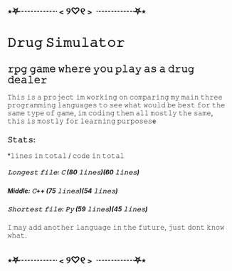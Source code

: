 ## ⋆⛧┈┈┈┈﹤୨♡୧﹥ ┈┈┈┈⛧⋆
# 𝙳𝚛𝚞𝚐 𝚂𝚒𝚖𝚞𝚕𝚊𝚝𝚘𝚛
## 𝚛𝚙𝚐 𝚐𝚊𝚖𝚎 𝚠𝚑𝚎𝚛𝚎 𝚢𝚘𝚞 𝚙𝚕𝚊𝚢 𝚊𝚜 𝚊 𝚍𝚛𝚞𝚐 𝚍𝚎𝚊𝚕𝚎𝚛

𝚃𝚑𝚒𝚜 𝚒𝚜 𝚊 𝚙𝚛𝚘𝚓𝚎𝚌𝚝 𝚒𝚖 𝚠𝚘𝚛𝚔𝚒𝚗𝚐 𝚘𝚗 𝚌𝚘𝚖𝚙𝚊𝚛𝚒𝚗𝚐 𝚖𝚢 𝚖𝚊𝚒𝚗 𝚝𝚑𝚛𝚎𝚎 𝚙𝚛𝚘𝚐𝚛𝚊𝚖𝚖𝚒𝚗𝚐 𝚕𝚊𝚗𝚐𝚞𝚊𝚐𝚎𝚜 𝚝𝚘 𝚜𝚎𝚎 𝚠𝚑𝚊𝚝 𝚠𝚘𝚞𝚕𝚍 𝚋𝚎 𝚋𝚎𝚜𝚝 𝚏𝚘𝚛 𝚝𝚑𝚎 𝚜𝚊𝚖𝚎 𝚝𝚢𝚙𝚎 𝚘𝚏 𝚐𝚊𝚖𝚎,
𝚒𝚖 𝚌𝚘𝚍𝚒𝚗𝚐 𝚝𝚑𝚎𝚖 𝚊𝚕𝚕 𝚖𝚘𝚜𝚝𝚕𝚢 𝚝𝚑𝚎 𝚜𝚊𝚖𝚎, 𝚝𝚑𝚒𝚜 𝚒𝚜 𝚖𝚘𝚜𝚝𝚕𝚢 𝚏𝚘𝚛 𝚕𝚎𝚊𝚛𝚗𝚒𝚗𝚐 𝚙𝚞𝚛𝚙𝚘𝚜𝚎𝚜e

### 𝚂𝚝𝚊𝚝𝚜:
*𝚕𝚒𝚗𝚎𝚜 𝚒𝚗 𝚝𝚘𝚝𝚊𝚕 / 𝚌𝚘𝚍𝚎 𝚒𝚗 𝚝𝚘𝚝𝚊𝚕
##### 𝙻𝚘𝚗𝚐𝚎𝚜𝚝 𝚏𝚒𝚕𝚎: 𝙲 (80 𝚕𝚒𝚗𝚎𝚜)(60 𝚕𝚒𝚗𝚎𝚜)

##### Middle: 𝙲++ (75 𝚕𝚒𝚗𝚎𝚜)(54 𝚕𝚒𝚗𝚎𝚜)

##### 𝚂𝚑𝚘𝚛𝚝𝚎𝚜𝚝 𝚏𝚒𝚕𝚎: 𝙿𝚢  (59 𝚕𝚒𝚗𝚎𝚜)(45 𝚕𝚒𝚗𝚎𝚜)


𝙸 𝚖𝚊𝚢 𝚊𝚍𝚍 𝚊𝚗𝚘𝚝𝚑𝚎𝚛 𝚕𝚊𝚗𝚐𝚞𝚊𝚐𝚎 𝚒𝚗 𝚝𝚑𝚎 𝚏𝚞𝚝𝚞𝚛𝚎, 𝚓𝚞𝚜𝚝 𝚍𝚘𝚗𝚝 𝚔𝚗𝚘𝚠 𝚠𝚑𝚊𝚝.


## ⋆⛧┈┈┈┈﹤୨♡୧﹥ ┈┈┈┈⛧⋆
